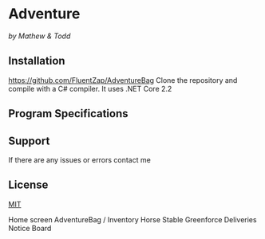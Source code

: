 # Adventure
_by Mathew & Todd_


## Installation

https://github.com/FluentZap/AdventureBag
Clone the repository and compile with a C# compiler.
It uses .NET Core 2.2


## Program Specifications

## Support
If there are any issues or errors contact me

## License
[MIT](https://choosealicense.com/licenses/mit/)



Home screen
  AdventureBag / Inventory
  Horse Stable
  Greenforce Deliveries
  Notice Board
